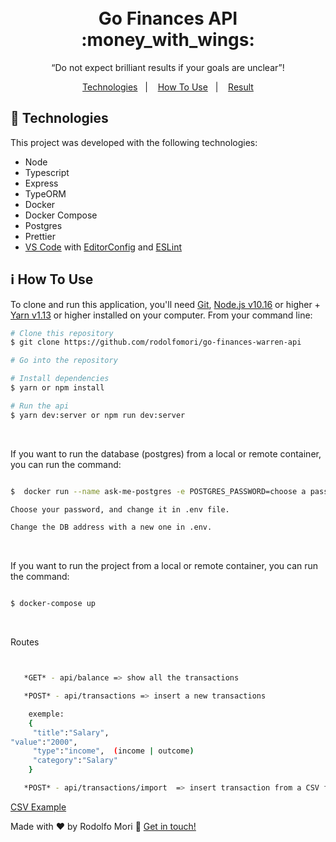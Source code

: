 <h1 align="center">
  <br>
Go Finances API :money_with_wings:
</h1>


<p align="center">“Do not expect brilliant results if your goals are unclear”!</blockquote>


<p align="center">
  <a href="#rocket-technologies">Technologies</a>&nbsp;&nbsp;&nbsp;|&nbsp;&nbsp;&nbsp;
  <a href="#information_source-how-to-use">How To Use</a>&nbsp;&nbsp;&nbsp;|&nbsp;&nbsp;&nbsp;
  <a href="#result">Result</a>
</p>

## :rocket: Technologies

This project was developed with the following technologies:

- Node
- Typescript
- Express
- TypeORM
- Docker
- Docker Compose
- Postgres
- Prettier
- [VS Code][vc] with [EditorConfig][vceditconfig] and [ESLint][vceslint]

## :information_source: How To Use


To clone and run this application, you'll need [Git](https://git-scm.com), [Node.js v10.16][nodejs] or higher + [Yarn
v1.13][yarn] or higher installed on your computer. From your command line:
  <br>

```bash
# Clone this repository
$ git clone https://github.com/rodolfomori/go-finances-warren-api

# Go into the repository

# Install dependencies
$ yarn or npm install

# Run the api
$ yarn dev:server or npm run dev:server

```
  <br>

If you want to run the database (postgres) from a local or remote container, you can run the command:

```bash

$  docker run --name ask-me-postgres -e POSTGRES_PASSWORD=choose a password -p 5432:5432 -d postgres

Choose your password, and change it in .env file.

Change the DB address with a new one in .env.

```
  <br>

<p>If you want to run the project from a local or remote container, you can run the command:</p>

```bash

$ docker-compose up

```
  <br>

<p> Routes </p>

```bash


   *GET* - api/balance => show all the transactions

   *POST* - api/transactions => insert a new transactions

    exemple:
    {
     "title":"Salary",
"value":"2000",
     "type":"income",  (income | outcome)
     "category":"Salary"
    }

   *POST* - api/transactions/import  => insert transaction from a CSV file
```

[CSV Example](https://github.com/rodolfomori/go-finances-warren-api/blob/master/src/__tests__/import_template.csv/)





Made with ♥ by Rodolfo Mori :wave: [Get in touch!](https://www.linkedin.com/in/rodolfomori/)

[nodejs]: https://nodejs.org/
[yarn]: https://yarnpkg.com/
[vc]: https://code.visualstudio.com/
[vceditconfig]: https://marketplace.visualstudio.com/items?itemName=EditorConfig.EditorConfig
[vceslint]: https://marketplace.visualstudio.com/items?itemName=dbaeumer.vscode-eslint

